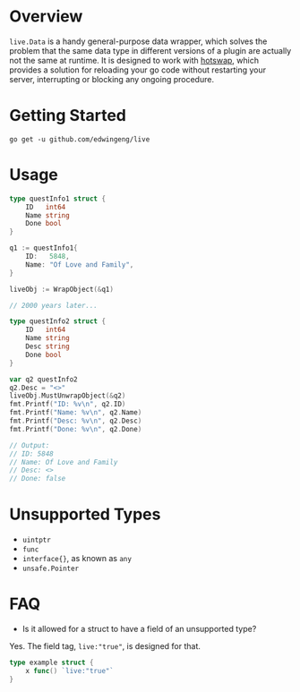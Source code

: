 # Overview
`live.Data` is a handy general-purpose data wrapper, which solves the problem that the same data type in different versions of a plugin are actually not the same at runtime. It is designed to work with [hotswap](https://github.com/edwingeng/hotswap), which provides a solution for reloading your go code without restarting your server, interrupting or blocking any ongoing procedure.

# Getting Started
```
go get -u github.com/edwingeng/live
```

# Usage
```go
type questInfo1 struct {
    ID   int64
    Name string
    Done bool
}

q1 := questInfo1{
    ID:   5848,
    Name: "Of Love and Family",
}

liveObj := WrapObject(&q1)

// 2000 years later...

type questInfo2 struct {
    ID   int64
    Name string
    Desc string
    Done bool
}

var q2 questInfo2
q2.Desc = "<>"
liveObj.MustUnwrapObject(&q2)
fmt.Printf("ID: %v\n", q2.ID)
fmt.Printf("Name: %v\n", q2.Name)
fmt.Printf("Desc: %v\n", q2.Desc)
fmt.Printf("Done: %v\n", q2.Done)

// Output:
// ID: 5848
// Name: Of Love and Family
// Desc: <>
// Done: false
```

# Unsupported Types

- `uintptr`
- `func`
- `interface{}`, as known as `any`
- `unsafe.Pointer`

# FAQ

- Is it allowed for a struct to have a field of an unsupported type?

Yes. The field tag, `live:"true"`, is designed for that.

```go
type example struct {
    x func() `live:"true"`
}
```
